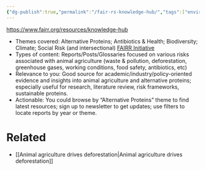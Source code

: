 ```yaml
---
{"dg-publish":true,"permalink":"/fair-rs-knowledge-hub/","tags":["environment_pollution","working_conditions","food_safety"],"created":"2025-10-29T09:12:14.524+00:00","updated":"2025-10-29T09:41:52.643+00:00"}
---
```



https://www.fairr.org/resources/knowledge-hub

- Themes covered: Alternative Proteins; Antibiotics & Health; Biodiversity; Climate; Social Risk (and intersectional) [FAIRR Initiative](https://www.fairr.org/resources/knowledge-hub) 
- Types of content: Reports/Posts/Glossaries focused on various risks associated with animal agriculture (waste & pollution, deforestation, greenhouse gases, working conditions, food safety, antibiotics, etc)
- Relevance to you: Good source for academic/industry/policy-oriented evidence and insights into animal agriculture and alternative proteins; especially useful for research, literature review, risk frameworks, sustainable proteins.
- Actionable: You could browse by “Alternative Proteins” theme to find latest resources; sign up to newsletter to get updates; use filters to locate reports by year or theme.

# Related
- [[Animal agriculture drives deforestation\|Animal agriculture drives deforestation]]